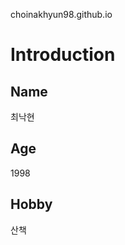 choinakhyun98.github.io

Introduction
==============================

Name
------------------------------
최낙현

Age
------------------------------
1998

Hobby
------------------------------
산책
